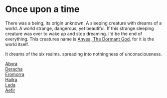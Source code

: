 # Once upon a time

There was a being, its origin unknown. A sleeping creature with dreams of a world. A world strange, dangerous, yet beautiful.
If this strange sleeping creature was ever to wake up and stop dreaming. I'd be the end of everything.
This creatures name is [Anvea, The Dormant God](Gods/Wondrous%20Gods/Anvea%2C%20The%20Dormant%20God.md), for it is the world itself.

It dreams of the six realms. spreading into nothingness of unconsciousness.

[Abyra](Realms/Abyra.md) \
[Deracha](Realms/Deracha.md) \
[Eromorra](Realms/Eromorra.md) \
[Hailra](Realms/Hailra.md) \
[Leda](Realms/Leda.md) \
[Aefir](Realms/Aefir.md)
